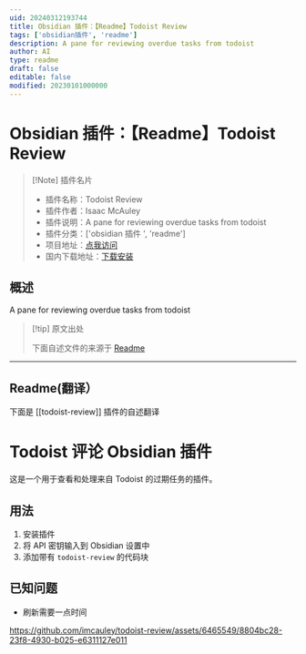 ```yaml
---
uid: 20240312193744
title: Obsidian 插件：【Readme】Todoist Review
tags: ['obsidian插件', 'readme']
description: A pane for reviewing overdue tasks from todoist
author: AI
type: readme
draft: false
editable: false
modified: 20230101000000
---
```


# Obsidian 插件：【Readme】Todoist Review

> [!Note] 插件名片
> - 插件名称：Todoist Review
> - 插件作者：Isaac McAuley
> - 插件说明：A pane for reviewing overdue tasks from todoist
> - 插件分类：['obsidian 插件 ', 'readme']
> - 项目地址：[点我访问](https://github.com/imcauley/todoist-review)
> - 国内下载地址：[下载安装](https://pkmer.cn/products/plugin/pluginMarket/?todoist-review)

## 概述

A pane for reviewing overdue tasks from todoist

> [!tip] 原文出处
>
>下面自述文件的来源于 [Readme](https://ghproxy.net/https://raw.githubusercontent.com/imcauley/todoist-review/main/README.md)

---

## Readme(翻译）

下面是 [[todoist-review]] 插件的自述翻译

# Todoist 评论 Obsidian 插件

这是一个用于查看和处理来自 Todoist 的过期任务的插件。

## 用法

1. 安装插件
2. 将 API 密钥输入到 Obsidian 设置中
3. 添加带有 `todoist-review` 的代码块

## 已知问题

- 刷新需要一点时间

<https://github.com/imcauley/todoist-review/assets/6465549/8804bc28-23f8-4930-b025-e6311127e011>
